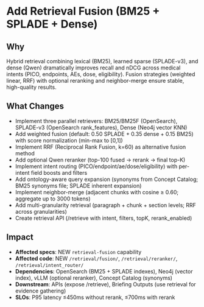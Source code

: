 # Add Retrieval Fusion (BM25 + SPLADE + Dense)

## Why

Hybrid retrieval combining lexical (BM25), learned sparse (SPLADE-v3), and dense (Qwen) dramatically improves recall and nDCG across medical intents (PICO, endpoints, AEs, dose, eligibility). Fusion strategies (weighted linear, RRF) with optional reranking and neighbor-merge ensure stable, high-quality results.

## What Changes

- Implement three parallel retrievers: BM25/BM25F (OpenSearch), SPLADE-v3 (OpenSearch rank_features), Dense (Neo4j vector KNN)
- Add weighted fusion (default: 0.50 SPLADE + 0.35 dense + 0.15 BM25) with score normalization (min-max to [0,1])
- Implement RRF (Reciprocal Rank Fusion, k=60) as alternative fusion method
- Add optional Qwen reranker (top-100 fused → rerank → final top-K)
- Implement intent routing (PICO/endpoint/ae/dose/eligibility) with per-intent field boosts and filters
- Add ontology-aware query expansion (synonyms from Concept Catalog; BM25 synonyms file; SPLADE inherent expansion)
- Implement neighbor-merge (adjacent chunks with cosine ≥ 0.60; aggregate up to 3000 tokens)
- Add multi-granularity retrieval (paragraph + chunk + section levels; RRF across granularities)
- Create retrieval API (/retrieve with intent, filters, topK, rerank_enabled)

## Impact

- **Affected specs**: NEW `retrieval-fusion` capability
- **Affected code**: NEW `/retrieval/fusion/`, `/retrieval/reranker/`, `/retrieval/intent_router/`
- **Dependencies**: OpenSearch (BM25 + SPLADE indexes), Neo4j (vector index), vLLM (optional reranker), Concept Catalog (synonyms)
- **Downstream**: APIs (expose /retrieve), Briefing Outputs (use retrieval for evidence gathering)
- **SLOs**: P95 latency ≤450ms without rerank, ≤700ms with rerank
